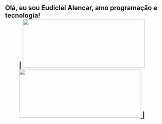 <h2>Olá, eu sou Eudiclei Alencar, amo programação e tecnologia!
<div align="center">
 | <a href="https://github.com/eudiclei">
  <img height="160em" width="400em" src="https://github-readme-stats.vercel.app/api?username=eudiclei&show_icons=true&theme=dracula&include_all_commits=true&count_private=true"/>
  <img height="160em" width="400em" src="https://github-readme-stats.vercel.app/api/top-langs/?username=eudiclei&layout=compact&langs_count=7&theme=dracula"/>
 </a>|
 </div>




